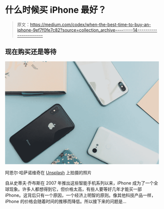 # 什么时候买 iPhone 最好？

> 原文：<https://medium.com/codex/when-the-best-time-to-buy-an-iphone-9ef7f0fe7c82?source=collection_archive---------14----------------------->

## 现在购买还是等待

![](img/ecb5bc01afe0758b83e28074ea7204b2.png)

阿恩尔·哈萨诺维奇在 [Unsplash](https://unsplash.com/photos/4oWSXdeAS2g) 上拍摄的照片

自从史蒂夫·乔布斯在 2007 年推出这些智能手机系列以来，iPhone 成为了一个全球现象。许多人都想得到它，但价格太高，有些人要等好几年才能买一部 iPhone。这背后只有一个原因，一个经济上明智的原则。像其他科技产品一样，iPhone 的价格会随着时间的推移而降低。所以接下来的问题是…